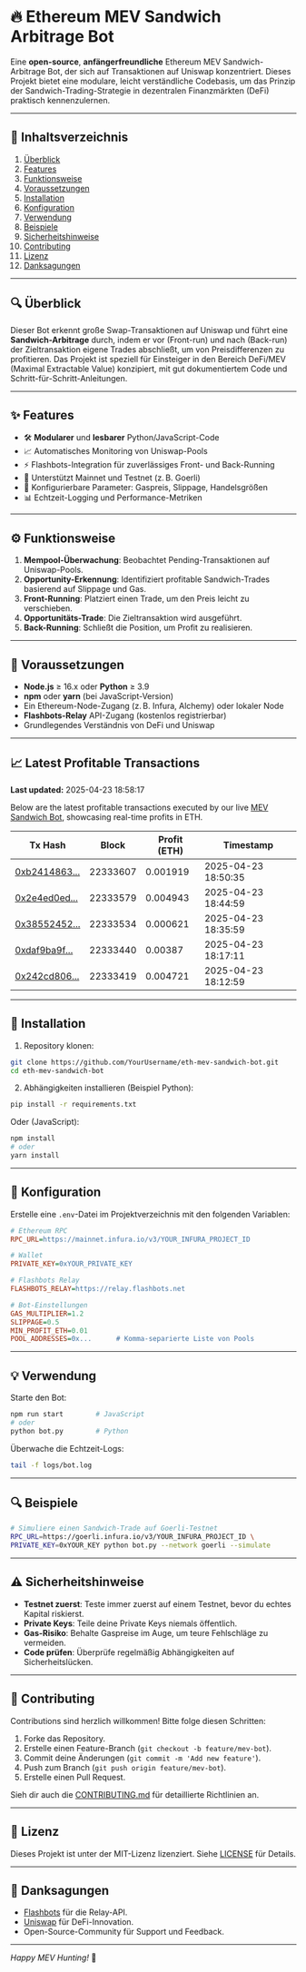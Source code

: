 # 🔥 Ethereum MEV Sandwich Arbitrage Bot

Eine **open-source**, **anfängerfreundliche** Ethereum MEV Sandwich-Arbitrage Bot, der sich auf Transaktionen auf Uniswap konzentriert. Dieses Projekt bietet eine modulare, leicht verständliche Codebasis, um das Prinzip der Sandwich-Trading-Strategie in dezentralen Finanzmärkten (DeFi) praktisch kennenzulernen.

---

## 📖 Inhaltsverzeichnis

1. [Überblick](#überblick)
2. [Features](#features)
3. [Funktionsweise](#funktionsweise)
4. [Voraussetzungen](#voraussetzungen)
5. [Installation](#installation)
6. [Konfiguration](#konfiguration)
7. [Verwendung](#verwendung)
8. [Beispiele](#beispiele)
9. [Sicherheitshinweise](#sicherheitshinweise)
10. [Contributing](#contributing)
11. [Lizenz](#lizenz)
12. [Danksagungen](#danksagungen)

---

## 🔍 Überblick

Dieser Bot erkennt große Swap-Transaktionen auf Uniswap und führt eine **Sandwich-Arbitrage** durch, indem er vor (Front-run) und nach (Back-run) der Zieltransaktion eigene Trades abschließt, um von Preisdifferenzen zu profitieren. Das Projekt ist speziell für Einsteiger in den Bereich DeFi/MEV (Maximal Extractable Value) konzipiert, mit gut dokumentiertem Code und Schritt-für-Schritt-Anleitungen.

---

## ✨ Features

- 🛠️ **Modularer** und **lesbarer** Python/JavaScript-Code  
- 📈 Automatisches Monitoring von Uniswap-Pools  
- ⚡️ Flashbots-Integration für zuverlässiges Front- und Back-Running  
- 🧪 Unterstützt Mainnet und Testnet (z. B. Goerli)  
- 🔧 Konfigurierbare Parameter: Gaspreis, Slippage, Handelsgrößen  
- 📊 Echtzeit-Logging und Performance-Metriken  

---
## ⚙️ Funktionsweise

1. **Mempool-Überwachung**: Beobachtet Pending-Transaktionen auf Uniswap-Pools.  
2. **Opportunity-Erkennung**: Identifiziert profitable Sandwich-Trades basierend auf Slippage und Gas.  
3. **Front-Running**: Platziert einen Trade, um den Preis leicht zu verschieben.  
4. **Opportunitäts-Trade**: Die Zieltransaktion wird ausgeführt.  
5. **Back-Running**: Schließt die Position, um Profit zu realisieren.  

---

## 📝 Voraussetzungen

- **Node.js** ≥ 16.x oder **Python** ≥ 3.9  
- **npm** oder **yarn** (bei JavaScript-Version)  
- Ein Ethereum-Node-Zugang (z. B. Infura, Alchemy) oder lokaler Node  
- **Flashbots-Relay** API-Zugang (kostenlos registrierbar)  
- Grundlegendes Verständnis von DeFi und Uniswap  

---

## 📈 Latest Profitable Transactions

**Last updated:** 2025-04-23 18:58:17

Below are the latest profitable transactions executed by our live [MEV Sandwich Bot](https://etherscan.io/address/0x0000e0ca771e21bd00057f54a68c30d400000000), showcasing real-time profits in ETH.

| Tx Hash | Block | Profit (ETH) | Timestamp |
|---------|-------|--------------|-----------|
| [0xb2414863...](https://etherscan.io/tx/0xb2414863a607b99df0073946142f9e2670ebaad67ffb24c9ac9b69e8e7edfb11) | 22333607 | 0.001919 | 2025-04-23 18:50:35 |
| [0x2e4ed0ed...](https://etherscan.io/tx/0x2e4ed0ed98beb674990edb67fcc27dff78be1593d3a9e45d198fdbd0c6c4b329) | 22333579 | 0.004943 | 2025-04-23 18:44:59 |
| [0x38552452...](https://etherscan.io/tx/0x38552452d712205ee8c3fbcf75391d78745d7019403e4fe2b115fefe6b9b8316) | 22333534 | 0.000621 | 2025-04-23 18:35:59 |
| [0xdaf9ba9f...](https://etherscan.io/tx/0xdaf9ba9fe39f12ae9567312b290ff06362c92313ac7616a46c8a40360e6a93eb) | 22333440 | 0.00387 | 2025-04-23 18:17:11 |
| [0x242cd806...](https://etherscan.io/tx/0x242cd806a478475b53d37531f1db2c2f8ed2e3e6499d893ca9409e7a04f2cc1c) | 22333419 | 0.004721 | 2025-04-23 18:12:59 |

---
## 🚀 Installation

1. Repository klonen:

```bash
git clone https://github.com/YourUsername/eth-mev-sandwich-bot.git
cd eth-mev-sandwich-bot
```

2. Abhängigkeiten installieren (Beispiel Python):

```bash
pip install -r requirements.txt
```

Oder (JavaScript):

```bash
npm install
# oder
yarn install
```

---

## 🔧 Konfiguration

Erstelle eine `.env`-Datei im Projektverzeichnis mit den folgenden Variablen:

```ini
# Ethereum RPC
RPC_URL=https://mainnet.infura.io/v3/YOUR_INFURA_PROJECT_ID

# Wallet
PRIVATE_KEY=0xYOUR_PRIVATE_KEY

# Flashbots Relay
FLASHBOTS_RELAY=https://relay.flashbots.net

# Bot-Einstellungen
GAS_MULTIPLIER=1.2
SLIPPAGE=0.5
MIN_PROFIT_ETH=0.01
POOL_ADDRESSES=0x...      # Komma-separierte Liste von Pools
```

---

## 💡 Verwendung

Starte den Bot:

```bash
npm run start        # JavaScript
# oder
python bot.py        # Python
```

Überwache die Echtzeit-Logs:

```bash
tail -f logs/bot.log
```

---

## 🔍 Beispiele

```bash
# Simuliere einen Sandwich-Trade auf Goerli-Testnet
RPC_URL=https://goerli.infura.io/v3/YOUR_INFURA_PROJECT_ID \
PRIVATE_KEY=0xYOUR_KEY python bot.py --network goerli --simulate
```

---

## ⚠️ Sicherheitshinweise

- **Testnet zuerst**: Teste immer zuerst auf einem Testnet, bevor du echtes Kapital riskierst.  
- **Private Keys**: Teile deine Private Keys niemals öffentlich.  
- **Gas-Risiko**: Behalte Gaspreise im Auge, um teure Fehlschläge zu vermeiden.  
- **Code prüfen**: Überprüfe regelmäßig Abhängigkeiten auf Sicherheitslücken.  

---

## 🤝 Contributing

Contributions sind herzlich willkommen! Bitte folge diesen Schritten:

1. Forke das Repository.  
2. Erstelle einen Feature-Branch (`git checkout -b feature/mev-bot`).  
3. Commit deine Änderungen (`git commit -m 'Add new feature'`).  
4. Push zum Branch (`git push origin feature/mev-bot`).  
5. Erstelle einen Pull Request.  

Sieh dir auch die [CONTRIBUTING.md](CONTRIBUTING.md) für detaillierte Richtlinien an.

---

## 📜 Lizenz

Dieses Projekt ist unter der MIT-Lizenz lizenziert. Siehe [LICENSE](LICENSE) für Details.

---

## 🙏 Danksagungen

- [Flashbots](https://docs.flashbots.net) für die Relay-API.  
- [Uniswap](https://uniswap.org/) für DeFi-Innovation.  
- Open-Source-Community für Support und Feedback.  

---

*Happy MEV Hunting!* 🚀
